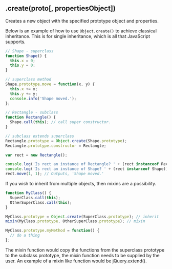 ## .create(proto[, propertiesObject])

Creates a new object with the specified prototype object and properties.

Below is an example of how to use `Object.create()` to achieve classical inheritance. This is for single inheritance, which is all that JavaScript supports.

```js
// Shape - superclass
function Shape() {
  this.x = 0;
  this.y = 0;
}

// superclass method
Shape.prototype.move = function(x, y) {
  this.x += x;
  this.y += y;
  console.info('Shape moved.');
};

// Rectangle - subclass
function Rectangle() {
  Shape.call(this); // call super constructor.
}

// subclass extends superclass
Rectangle.prototype = Object.create(Shape.prototype);
Rectangle.prototype.constructor = Rectangle;

var rect = new Rectangle();

console.log('Is rect an instance of Rectangle? ' + (rect instanceof Rectangle)); // true
console.log('Is rect an instance of Shape? ' + (rect instanceof Shape)); // true
rect.move(1, 1); // Outputs, 'Shape moved.'
```

If you wish to inherit from multiple objects, then mixins are a possibility.

```js
function MyClass() {
  SuperClass.call(this);
  OtherSuperClass.call(this);
}

MyClass.prototype = Object.create(SuperClass.prototype); // inherit
mixin(MyClass.prototype, OtherSuperClass.prototype); // mixin

MyClass.prototype.myMethod = function() {
  // do a thing
};
```
The mixin function would copy the functions from the superclass prototype to the subclass prototype, the mixin function needs to be supplied by the user. An example of a mixin like function would be jQuery.extend().